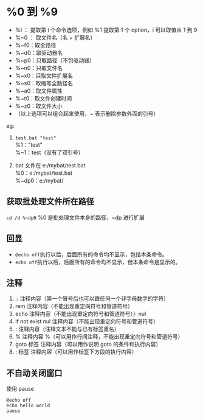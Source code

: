 # %0 到 %9

-   %i  ：  提取第 i 个命令选项，例如 %1 提取第 1 个 option，i 可以取值从 1 到 9 
-   %~0 ： 取文件名（名 + 扩展名） 
-   %~f0：取全路径 
-   %~d0：取驱动器名 
-   %~p0：只取路径（不包驱动器） 
-   %~n0：只取文件名 
-   %~x0：只取文件扩展名 
-   %~s0：取缩写全路径名 
-   %~a0：取文件属性 
-   %~t0：取文件创建时间 
-   %~z0：取文件大小 
-   （以上选项可以组合起来使用，~ 表示删除参数外面的引号）

eg:  
1. `test.bat "test"`  
%1："test"  
%~1：test（没有了双引号）  

2.  bat 文件在 e:/mybat/test.bat  
    %0：e:/mybat/test.bat  
    %~dp0：e:/mybat/  

## 获取批处理文件所在路径

`cd /d %~dp0`
%0 是批处理文件本身的路径，~dp 进行扩展

## 回显

-   `@echo off`执行以后，后面所有的命令均不显示，包括本条命令。
-   `echo off`执行以后，后面所有的命令均不显示，但本条命令是显示的。

## 注释

1.  :: 注释内容（第一个冒号后也可以跟任何一个非字母数字的字符）
2.  rem 注释内容（不能出现重定向符号和管道符号）
3.  echo 注释内容（不能出现重定向符号和管道符号）〉nul
4.  if not exist nul 注释内容（不能出现重定向符号和管道符号）
5.  : 注释内容（注释文本不能与已有标签重名）
6.  % 注释内容 %（可以用作行间注释，不能出现重定向符号和管道符号）
7.  goto 标签 注释内容（可以用作说明 goto 的条件和执行内容）
8.  : 标签 注释内容（可以用作标签下方段的执行内容）

## 不自动关闭窗口

使用 pause

    @echo off
    echo hello world
    pause
